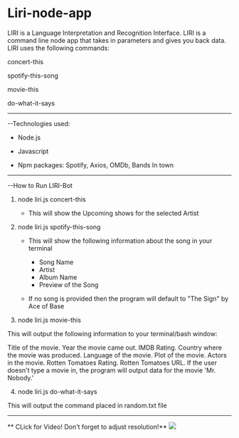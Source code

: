 # Liri-node-app


LIRI is a Language Interpretation and Recognition Interface. LIRI is a command line node app that takes in parameters and gives you back data. LIRI uses the following commands:

   concert-this
     
   spotify-this-song
   
   movie-this
   
   do-what-it-says
   
   ___

--Technologies used:

* Node.js

* Javascript

* Npm packages: Spotify, Axios, OMDb, Bands In town

___

--How to Run LIRI-Bot

1) node liri.js concert-this <Artist Name>
   * This will show the Upcoming shows for the selected Artist

2) node liri.js spotify-this-song <song name here> 
   * This will show the following information about the song in your terminal
      - Song Name
      - Artist
      - Album Name
      - Preview of the Song

   * If no song is provided then the program will default to
   "The Sign" by Ace of Base


3) node liri.js movie-this <movie name here>

This will output the following information to your terminal/bash window:

Title of the movie.
Year the movie came out.
IMDB Rating.
Country where the movie was produced.
Language of the movie.
Plot of the movie.
Actors in the movie.
Rotten Tomatoes Rating.
Rotten Tomatoes URL.
If the user doesn't type a movie in, the program will output data for the movie 'Mr. Nobody.'

4) node liri.js do-what-it-says

This will output the command placed in random.txt file

___
** CLick for Video! Don't forget to adjust resolution!**
[![](https://i.vimeocdn.com/video/746503578.jpg)](https://player.vimeo.com/video/306703692)


